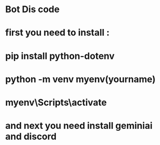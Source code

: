 # Bot Dis code 
# first you need to install : 
# pip install python-dotenv
# python -m venv myenv(yourname)
# myenv\Scripts\activate
# and next you need install geminiai and discord

